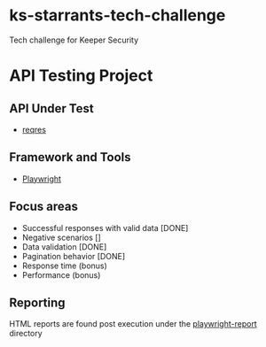 # ks-starrants-tech-challenge
Tech challenge for Keeper Security

# API Testing Project

## API Under Test

- [reqres](ttps://reqres.in)


## Framework and Tools

- [Playwright](https://playwright.dev/docs/api-testing)


## Focus areas

- Successful responses with valid data [DONE]
- Negative scenarios []
- Data validation [DONE]
- Pagination behavior [DONE]
- Response time (bonus)
- Performance (bonus)


## Reporting

HTML reports are found post execution under the [playwright-report](./playwright-report/) directory
